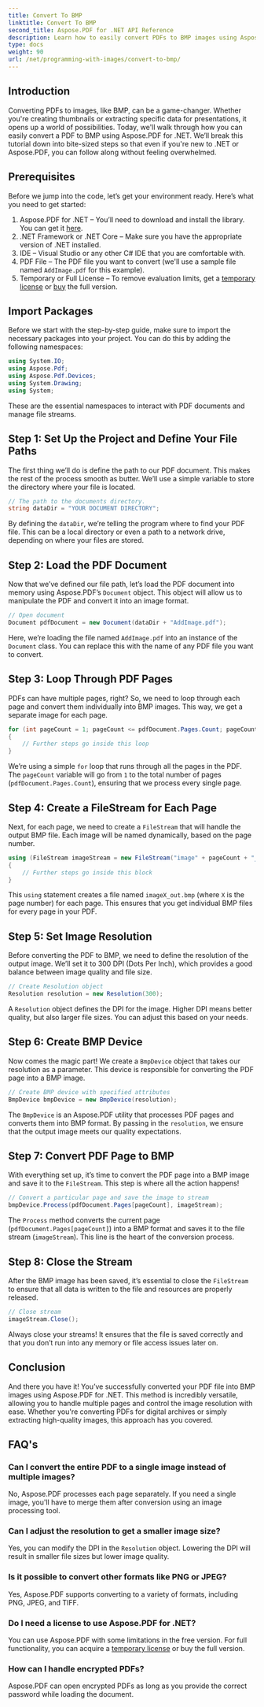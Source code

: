 ```yaml
---
title: Convert To BMP
linktitle: Convert To BMP
second_title: Aspose.PDF for .NET API Reference
description: Learn how to easily convert PDFs to BMP images using Aspose.PDF for .NET in this step-by-step tutorial. Perfect for .NET developers.
type: docs
weight: 90
url: /net/programming-with-images/convert-to-bmp/
---
```

## Introduction

Converting PDFs to images, like BMP, can be a game-changer. Whether you're creating thumbnails or extracting specific data for presentations, it opens up a world of possibilities. Today, we'll walk through how you can easily convert a PDF to BMP using Aspose.PDF for .NET. We’ll break this tutorial down into bite-sized steps so that even if you're new to .NET or Aspose.PDF, you can follow along without feeling overwhelmed.

## Prerequisites

Before we jump into the code, let’s get your environment ready. Here’s what you need to get started:

1. Aspose.PDF for .NET – You’ll need to download and install the library. You can get it [here](https://releases.aspose.com/pdf/net/).
2. .NET Framework or .NET Core – Make sure you have the appropriate version of .NET installed.
3. IDE – Visual Studio or any other C# IDE that you are comfortable with.
4. PDF File – The PDF file you want to convert (we'll use a sample file named `AddImage.pdf` for this example).
5. Temporary or Full License – To remove evaluation limits, get a [temporary license](https://purchase.aspose.com/temporary-license/) or [buy](https://purchase.aspose.com/buy) the full version.

## Import Packages

Before we start with the step-by-step guide, make sure to import the necessary packages into your project. You can do this by adding the following namespaces:

```csharp
using System.IO;
using Aspose.Pdf;
using Aspose.Pdf.Devices;
using System.Drawing;
using System;
```

These are the essential namespaces to interact with PDF documents and manage file streams.

## Step 1: Set Up the Project and Define Your File Paths

The first thing we’ll do is define the path to our PDF document. This makes the rest of the process smooth as butter. We’ll use a simple variable to store the directory where your file is located.


```csharp
// The path to the documents directory.
string dataDir = "YOUR DOCUMENT DIRECTORY";
```

By defining the `dataDir`, we’re telling the program where to find your PDF file. This can be a local directory or even a path to a network drive, depending on where your files are stored.

## Step 2: Load the PDF Document

Now that we’ve defined our file path, let’s load the PDF document into memory using Aspose.PDF’s `Document` object. This object will allow us to manipulate the PDF and convert it into an image format.


```csharp
// Open document
Document pdfDocument = new Document(dataDir + "AddImage.pdf");
```

Here, we’re loading the file named `AddImage.pdf` into an instance of the `Document` class. You can replace this with the name of any PDF file you want to convert.

## Step 3: Loop Through PDF Pages

PDFs can have multiple pages, right? So, we need to loop through each page and convert them individually into BMP images. This way, we get a separate image for each page.


```csharp
for (int pageCount = 1; pageCount <= pdfDocument.Pages.Count; pageCount++)
{
    // Further steps go inside this loop
}
```

We’re using a simple `for` loop that runs through all the pages in the PDF. The `pageCount` variable will go from `1` to the total number of pages (`pdfDocument.Pages.Count`), ensuring that we process every single page.

## Step 4: Create a FileStream for Each Page

Next, for each page, we need to create a `FileStream` that will handle the output BMP file. Each image will be named dynamically, based on the page number.


```csharp
using (FileStream imageStream = new FileStream("image" + pageCount + "_out" + ".bmp", FileMode.Create))
{
    // Further steps go inside this block
}
```

This `using` statement creates a file named `imageX_out.bmp` (where `X` is the page number) for each page. This ensures that you get individual BMP files for every page in your PDF.

## Step 5: Set Image Resolution

Before converting the PDF to BMP, we need to define the resolution of the output image. We’ll set it to 300 DPI (Dots Per Inch), which provides a good balance between image quality and file size.


```csharp
// Create Resolution object
Resolution resolution = new Resolution(300);
```

A `Resolution` object defines the DPI for the image. Higher DPI means better quality, but also larger file sizes. You can adjust this based on your needs.

## Step 6: Create BMP Device

Now comes the magic part! We create a `BmpDevice` object that takes our resolution as a parameter. This device is responsible for converting the PDF page into a BMP image.


```csharp
// Create BMP device with specified attributes
BmpDevice bmpDevice = new BmpDevice(resolution);
```

The `BmpDevice` is an Aspose.PDF utility that processes PDF pages and converts them into BMP format. By passing in the `resolution`, we ensure that the output image meets our quality expectations.

## Step 7: Convert PDF Page to BMP

With everything set up, it’s time to convert the PDF page into a BMP image and save it to the `FileStream`. This step is where all the action happens!


```csharp
// Convert a particular page and save the image to stream
bmpDevice.Process(pdfDocument.Pages[pageCount], imageStream);
```

The `Process` method converts the current page (`pdfDocument.Pages[pageCount]`) into a BMP format and saves it to the file stream (`imageStream`). This line is the heart of the conversion process.

## Step 8: Close the Stream

After the BMP image has been saved, it’s essential to close the `FileStream` to ensure that all data is written to the file and resources are properly released.


```csharp
// Close stream
imageStream.Close();
```

Always close your streams! It ensures that the file is saved correctly and that you don’t run into any memory or file access issues later on.

## Conclusion

And there you have it! You’ve successfully converted your PDF file into BMP images using Aspose.PDF for .NET. This method is incredibly versatile, allowing you to handle multiple pages and control the image resolution with ease. Whether you're converting PDFs for digital archives or simply extracting high-quality images, this approach has you covered.

## FAQ's

### Can I convert the entire PDF to a single image instead of multiple images?
No, Aspose.PDF processes each page separately. If you need a single image, you'll have to merge them after conversion using an image processing tool.

### Can I adjust the resolution to get a smaller image size?
Yes, you can modify the DPI in the `Resolution` object. Lowering the DPI will result in smaller file sizes but lower image quality.

### Is it possible to convert other formats like PNG or JPEG?
Yes, Aspose.PDF supports converting to a variety of formats, including PNG, JPEG, and TIFF.

### Do I need a license to use Aspose.PDF for .NET?
You can use Aspose.PDF with some limitations in the free version. For full functionality, you can acquire a [temporary license](https://purchase.aspose.com/temporary-license/) or buy the full version.

### How can I handle encrypted PDFs?
Aspose.PDF can open encrypted PDFs as long as you provide the correct password while loading the document.
